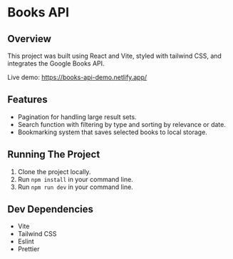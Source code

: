 # Books API

## Overview 

This project was built using React and Vite, styled with tailwind CSS, and integrates the Google Books API.

Live demo: https://books-api-demo.netlify.app/

## Features

- Pagination for handling large result sets.
- Search function with filtering by type and sorting by relevance or date.
- Bookmarking system that saves selected books to local storage.

## Running The Project

1. Clone the project locally.
2. Run `npm install` in your command line.
3. Run `npm run dev` in your command line.

## Dev Dependencies

- Vite
- Tailwind CSS
- Eslint
- Prettier
